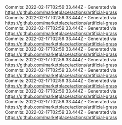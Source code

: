 Commits: 2022-02-17T02:59:33.444Z - Generated via https://github.com/marketplace/actions/artificial-grass
<br>
Commits: 2022-02-17T02:59:33.444Z - Generated via https://github.com/marketplace/actions/artificial-grass
<br>
Commits: 2022-02-17T02:59:33.444Z - Generated via https://github.com/marketplace/actions/artificial-grass
<br>
Commits: 2022-02-17T02:59:33.444Z - Generated via https://github.com/marketplace/actions/artificial-grass
<br>
Commits: 2022-02-17T02:59:33.444Z - Generated via https://github.com/marketplace/actions/artificial-grass
<br>
Commits: 2022-02-17T02:59:33.444Z - Generated via https://github.com/marketplace/actions/artificial-grass
<br>
Commits: 2022-02-17T02:59:33.444Z - Generated via https://github.com/marketplace/actions/artificial-grass
<br>
Commits: 2022-02-17T02:59:33.444Z - Generated via https://github.com/marketplace/actions/artificial-grass
<br>
Commits: 2022-02-17T02:59:33.444Z - Generated via https://github.com/marketplace/actions/artificial-grass
<br>
Commits: 2022-02-17T02:59:33.444Z - Generated via https://github.com/marketplace/actions/artificial-grass
<br>
Commits: 2022-02-17T02:59:33.444Z - Generated via https://github.com/marketplace/actions/artificial-grass
<br>
